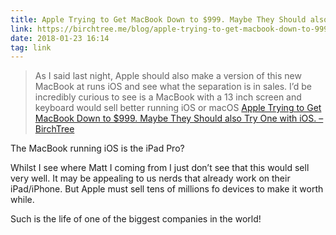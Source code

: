 ```yaml
---
title: Apple Trying to Get MacBook Down to $999. Maybe They Should also Try One with iOS. – BirchTree
link: https://birchtree.me/blog/apple-trying-to-get-macbook-down-to-999-maybe-they-should-also-try-one-with-ios/
date: 2018-01-23 16:14
tag: link
---
```

> As I said last night, Apple should also make a version of this new MacBook at runs iOS and see what the separation is in sales. I’d be incredibly curious to see is a MacBook with a 13 inch screen and keyboard would sell better running iOS or macOS
[Apple Trying to Get MacBook Down to $999. Maybe They Should also Try One with iOS. – BirchTree](https://birchtree.me/blog/apple-trying-to-get-macbook-down-to-999-maybe-they-should-also-try-one-with-ios/)

The MacBook running iOS is the iPad Pro?

Whilst I see where Matt I coming from I just don’t see that this would sell very well. It may be appealing to us nerds that already work on their iPad/iPhone. But Apple must sell tens of millions fo devices to make it worth while.

Such is the life of one of the biggest companies in the world!
